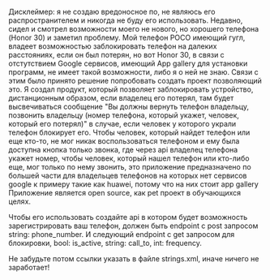 Дисклеймер: я не создаю вредоносное по, не являюсь его распространителем и никогда не буду его использовать.
Недавно, сидел и смотрел возможности моего не нового, но хорошего телефона (Honor 30) и заметил проблему. Мой телефон POCO имеющий гугл, владеет возможностью заблокировать телефон на далеких расстояниях,
если он был потерян, но вот Honor 30, в связи с отстутствием Google сервисов, имеющий App gallery для установки программ, не имеет такой возможности, либо я о ней не знаю.
Связи с этим было принято решение попробовать создать проект позволяющий это.
Я создал продукт, который позволяет заблокировать устройство, дистанционным образом, если владелец его потерял, там будет высвечиваться 
сообщение "Вы должны вернуть телефон владельцу, позвонить владельцу (номер телефона, который укажет, человек, который его потерял)" в случае, 
если человек у которого украли телефон блокирует его. Чтобы человек, который найдет телефон или еще кто-то, не мог никак воспользоваться телефоном и ему была доступна кнопка только звонка, 
где через api владелец телефона укажет номер, чтобы человек, который нашел телефон или кто-либо еще, мог только по нему звонить, 
это приложение предназначено по большей части для владельцев телефонов на которых нет сервисов google к примеру такие как huawei, потому что на них стоит app gallery
Приложение является open source, как pet проект в обучающихся целях.

Чтобы его использовать создайте api в котором будет возможность зарегистрировать ваш телефон, должен быть endpoint с post запросом string: phone_number.
И следующий endpoint с get запросом для блокировки, bool: is_active, string: call_to, int: frequency.

Не забудьте потом ссылки указать в файле strings.xml, иначе ничего не заработает!

